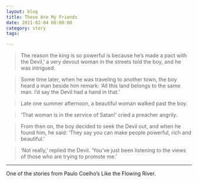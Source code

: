 ```yaml
---
layout: blog
title: These Are My Friends
date: 2011-02-04 00:00:00
category: story
tags:

---
```


> The reason the king is so powerful is because he’s made a pact with the Devil,’ a very devout woman in the streets told the boy, and he was intrigued.

> Some time later, when he was traveling to another town, the boy heard a man beside him remark: ‘All this land belongs to the same man. I’d say the Devil had a hand in that.’

> Late one summer afternoon, a beautiful woman walked past the boy.

> ‘That woman is in the service of Satan!’ cried a preacher angrily.

> From then on, the boy decided to seek the Devil out, and when he found him, he said: ‘They say you can make people powerful, rich and beautiful.’

> ‘Not really,’ replied the Devil. ‘You’ve just been listening to the views of those who are trying to promote me.’

***

One of the stories from Paulo Coelho’s Like the Flowing River.
